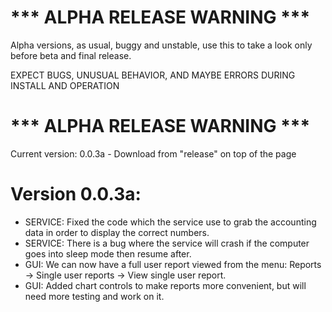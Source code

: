 # *** ALPHA RELEASE WARNING ***

Alpha versions, as usual, buggy and unstable, use this to take a look only before beta and final release.

EXPECT BUGS, UNUSUAL BEHAVIOR, AND MAYBE ERRORS DURING INSTALL AND OPERATION

# *** ALPHA RELEASE WARNING ***

Current version: 0.0.3a - Download from "release" on top of the page

# Version 0.0.3a:
* SERVICE: Fixed the code which the service use to grab the accounting data in order to display the correct numbers.
* SERVICE: There is a bug where the service will crash if the computer goes into sleep mode then resume after.
* GUI: We can now have a full user report viewed from the menu: Reports -> Single user reports -> View single user report.
* GUI: Added chart controls to make reports more convenient, but will need more testing and work on it.